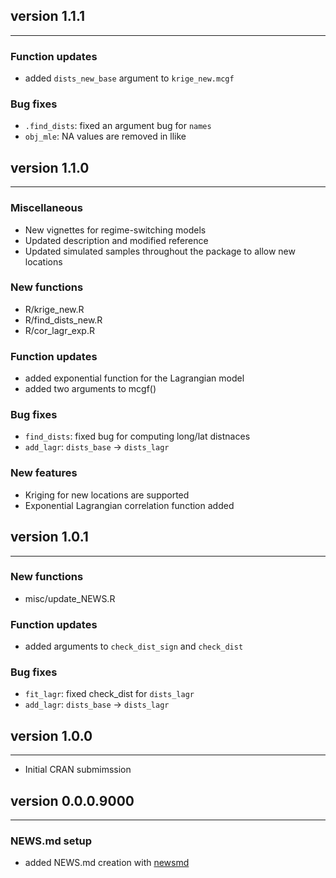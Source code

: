 ## version 1.1.1

---


### Function updates

- added `dists_new_base` argument to `krige_new.mcgf`


### Bug fixes

- `.find_dists`: fixed an argument bug for `names`
- `obj_mle`: NA values are removed in llike


## version 1.1.0

---


### Miscellaneous

- New vignettes for regime-switching models
- Updated description and modified reference
- Updated simulated samples throughout the package to allow new locations


### New functions

- R/krige_new.R
- R/find_dists_new.R
- R/cor_lagr_exp.R


### Function updates

- added exponential function for the Lagrangian model
- added two arguments to mcgf()


### Bug fixes

- `find_dists`: fixed bug for computing long/lat distnaces
- `add_lagr`: `dists_base` -> `dists_lagr`


### New features

- Kriging for new locations are supported
- Exponential Lagrangian correlation function added


## version 1.0.1

---


### New functions

- misc/update_NEWS.R


### Function updates

- added arguments to `check_dist_sign` and `check_dist`


### Bug fixes

- `fit_lagr`: fixed check_dist for `dists_lagr`
- `add_lagr`: `dists_base` -> `dists_lagr`


## version 1.0.0

---

- Initial CRAN submimssion

## version 0.0.0.9000

---

### NEWS.md setup

- added NEWS.md creation with [newsmd](https://github.com/Dschaykib/newsmd)

